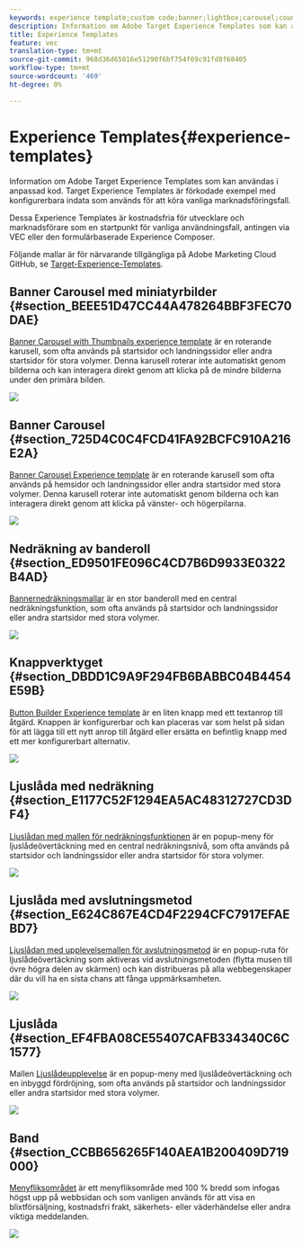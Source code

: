 ```yaml
---
keywords: experience template;custom code;banner;lightbox;carousel;countdown;ribbon;buttons
description: Information om Adobe Target Experience Templates som kan användas i anpassad kod. Target Experience Templates är förkodade exempel med konfigurerbara indata som används för att köra vanliga marknadsföringsfall.
title: Experience Templates
feature: vec
translation-type: tm+mt
source-git-commit: 968d36d65016e51290f6bf754f69c91fd8f68405
workflow-type: tm+mt
source-wordcount: '469'
ht-degree: 0%

---
```



# Experience Templates{#experience-templates}

Information om Adobe Target Experience Templates som kan användas i anpassad kod. Target Experience Templates är förkodade exempel med konfigurerbara indata som används för att köra vanliga marknadsföringsfall.

Dessa Experience Templates är kostnadsfria för utvecklare och marknadsförare som en startpunkt för vanliga användningsfall, antingen via VEC eller den formulärbaserade Experience Composer.

Följande mallar är för närvarande tillgängliga på Adobe Marketing Cloud GitHub, se [Target-Experience-Templates](https://github.com/Adobe-Marketing-Cloud/target-experience-templates).

## Banner Carousel med miniatyrbilder {#section_BEEE51D47CC44A478264BBF3FEC70DAE}

[Banner Carousel with Thumbnails experience template](https://github.com/Adobe-Marketing-Cloud/target-experience-templates/tree/master/banner-carousel-thumbnails) är en roterande karusell, som ofta används på startsidor och landningssidor eller andra startsidor för stora volymer. Denna karusell roterar inte automatiskt genom bilderna och kan interagera direkt genom att klicka på de mindre bilderna under den primära bilden.

![](assets/exp-template-banner-carousel-thumbnails.png)

## Banner Carousel {#section_725D4C0C4FCD41FA92BCFC910A216E2A}

[Banner Carousel Experience template](https://github.com/Adobe-Marketing-Cloud/target-experience-templates/tree/master/banner-carousel) är en roterande karusell som ofta används på hemsidor och landningssidor eller andra startsidor med stora volymer. Denna karusell roterar inte automatiskt genom bilderna och kan interagera direkt genom att klicka på vänster- och högerpilarna.

![](assets/exp-template-banner-carousel.png)

## Nedräkning av banderoll {#section_ED9501FE096C4CD7B6D9933E0322B4AD}

[Bannernedräkningsmallar](https://github.com/Adobe-Marketing-Cloud/target-experience-templates/tree/master/banner-countdown) är en stor banderoll med en central nedräkningsfunktion, som ofta används på startsidor och landningssidor eller andra startsidor med stora volymer.

![](assets/exp-template-banner-countdown.png)

## Knappverktyget {#section_DBDD1C9A9F294FB6BABBC04B4454E59B}

[Button Builder Experience template](https://github.com/Adobe-Marketing-Cloud/target-experience-templates/tree/master/button) är en liten knapp med ett textanrop till åtgärd. Knappen är konfigurerbar och kan placeras var som helst på sidan för att lägga till ett nytt anrop till åtgärd eller ersätta en befintlig knapp med ett mer konfigurerbart alternativ.

![](assets/exp-template-button-builder.png)

## Ljuslåda med nedräkning {#section_E1177C52F1294EA5AC48312727CD3DF4}

[Ljuslådan med mallen för nedräkningsfunktionen](https://github.com/Adobe-Marketing-Cloud/target-experience-templates/tree/master/lightbox-countdown) är en popup-meny för ljuslådeövertäckning med en central nedräkningsnivå, som ofta används på startsidor och landningssidor eller andra startsidor för stora volymer.

![](assets/exp-template-lightbox-countdown.png)

## Ljuslåda med avslutningsmetod {#section_E624C867E4CD4F2294CFC7917EFAEBD7}

[Ljuslådan med upplevelsemallen för avslutningsmetod](https://github.com/Adobe-Marketing-Cloud/target-experience-templates/tree/master/lightbox-exit-intent) är en popup-ruta för ljuslådeövertäckning som aktiveras vid avslutningsmetoden (flytta musen till övre högra delen av skärmen) och kan distribueras på alla webbegenskaper där du vill ha en sista chans att fånga uppmärksamheten.

![](assets/exp-template-lightbox-exit.png)

## Ljuslåda {#section_EF4FBA08CE55407CAFB334340C6C1577}

Mallen [Ljuslådeupplevelse](https://github.com/Adobe-Marketing-Cloud/target-experience-templates) är en popup-meny med ljuslådeövertäckning och en inbyggd fördröjning, som ofta används på startsidor och landningssidor eller andra startsidor med stora volymer.

![](assets/exp-template-lightbox.png)

## Band {#section_CCBB656265F140AEA1B200409D719000}

[Menyfliksområdet](https://github.com/Adobe-Marketing-Cloud/target-experience-templates/tree/master/ribbon) är ett menyfliksområde med 100 % bredd som infogas högst upp på webbsidan och som vanligen används för att visa en blixtförsäljning, kostnadsfri frakt, säkerhets- eller väderhändelse eller andra viktiga meddelanden.

![](assets/exp-template-ribbon.png)

